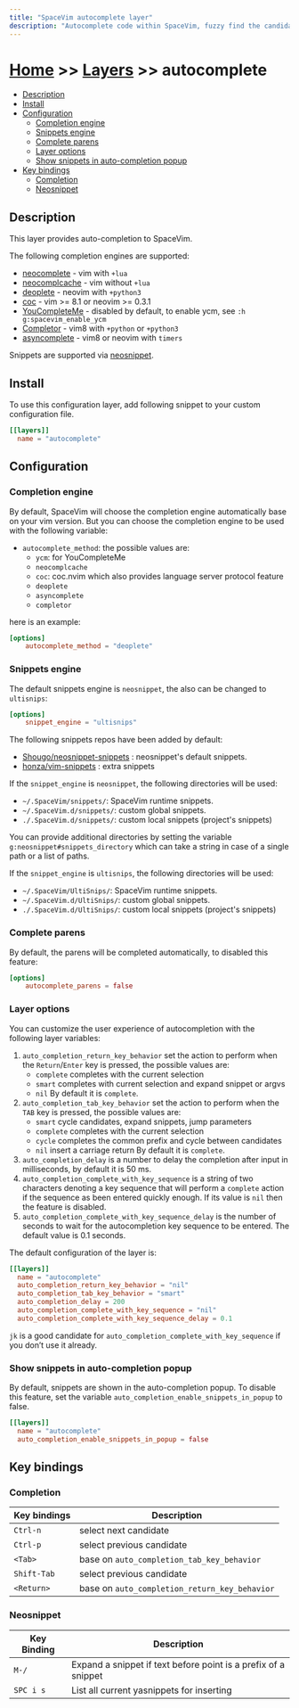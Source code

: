 ```yaml
---
title: "SpaceVim autocomplete layer"
description: "Autocomplete code within SpaceVim, fuzzy find the candidates from multiple completion sources, expand snippet before cursor automatically"
---
```


# [Home](../../) >> [Layers](../) >> autocomplete

<!-- vim-markdown-toc GFM -->

- [Description](#description)
- [Install](#install)
- [Configuration](#configuration)
  - [Completion engine](#completion-engine)
  - [Snippets engine](#snippets-engine)
  - [Complete parens](#complete-parens)
  - [Layer options](#layer-options)
  - [Show snippets in auto-completion popup](#show-snippets-in-auto-completion-popup)
- [Key bindings](#key-bindings)
  - [Completion](#completion)
  - [Neosnippet](#neosnippet)

<!-- vim-markdown-toc -->

## Description

This layer provides auto-completion to SpaceVim.

The following completion engines are supported:

- [neocomplete](https://github.com/Shougo/neocomplete.vim) - vim with `+lua`
- [neocomplcache](https://github.com/Shougo/neocomplcache.vim) - vim without `+lua`
- [deoplete](https://github.com/Shougo/deoplete.nvim) - neovim with `+python3`
- [coc](https://github.com/neoclide/coc.nvim) - vim >= 8.1 or neovim >= 0.3.1
- [YouCompleteMe](https://github.com/Valloric/YouCompleteMe) - disabled by default, to enable ycm, see `:h g:spacevim_enable_ycm`
- [Completor](https://github.com/maralla/completor.vim) - vim8 with `+python` or `+python3`
- [asyncomplete](https://github.com/prabirshrestha/asyncomplete.vim) - vim8 or neovim with `timers`

Snippets are supported via [neosnippet](https://github.com/Shougo/neosnippet.vim).

## Install

To use this configuration layer, add following snippet to your custom configuration file.

```toml
[[layers]]
  name = "autocomplete"
```

## Configuration

### Completion engine

By default, SpaceVim will choose the completion engine automatically base on your vim version.
But you can choose the completion engine to be used
with the following variable:

- `autocomplete_method`: the possible values are:
  - `ycm`: for YouCompleteMe
  - `neocomplcache`
  - `coc`: coc.nvim which also provides language server protocol feature
  - `deoplete`
  - `asyncomplete`
  - `completor`

here is an example:

```toml
[options]
    autocomplete_method = "deoplete"
```

### Snippets engine

The default snippets engine is `neosnippet`, the also can be changed to `ultisnips`:

```toml
[options]
    snippet_engine = "ultisnips"
```

The following snippets repos have been added by default:

- [Shougo/neosnippet-snippets](https://github.com/Shougo/neosnippet-snippets) : neosnippet's default snippets.
- [honza/vim-snippets](https://github.com/honza/vim-snippets) : extra snippets


If the `snippet_engine` is `neosnippet`, the following directories will be used:

- `~/.SpaceVim/snippets/`: SpaceVim runtime snippets.
- `~/.SpaceVim.d/snippets/`: custom global snippets.
- `./.SpaceVim.d/snippets/`: custom local snippets (project's snippets)

You can provide additional directories by setting the
variable `g:neosnippet#snippets_directory` which can take a string
in case of a single path or a list of paths.

If the `snippet_engine` is `ultisnips`, the following directories will be used:

- `~/.SpaceVim/UltiSnips/`: SpaceVim runtime snippets.
- `~/.SpaceVim.d/UltiSnips/`: custom global snippets.
- `./.SpaceVim.d/UltiSnips/`: custom local snippets (project's snippets)

### Complete parens

By default, the parens will be completed automatically, to disabled this feature:

```toml
[options]
    autocomplete_parens = false
```

### Layer options

You can customize the user experience of autocompletion with the following layer variables:

1. `auto_completion_return_key_behavior` set the action to perform
   when the `Return`/`Enter` key is pressed, the possible values are:
   - `complete` completes with the current selection
   - `smart` completes with current selection and expand snippet or argvs
   - `nil`
     By default it is `complete`.
2. `auto_completion_tab_key_behavior` set the action to
   perform when the `TAB` key is pressed, the possible values are:
   - `smart` cycle candidates, expand snippets, jump parameters
   - `complete` completes with the current selection
   - `cycle` completes the common prefix and cycle between candidates
   - `nil` insert a carriage return
     By default it is `complete`.
3. `auto_completion_delay` is a number to delay the completion after input in milliseconds,
   by default it is 50 ms.
4. `auto_completion_complete_with_key_sequence` is a string of two characters denoting
   a key sequence that will perform a `complete` action if the sequence as been entered
   quickly enough. If its value is `nil` then the feature is disabled.
5. `auto_completion_complete_with_key_sequence_delay` is the number of seconds to wait for
the autocompletion key sequence to be entered. The default value is 0.1 seconds.

The default configuration of the layer is:

```toml
[[layers]]
  name = "autocomplete"
  auto_completion_return_key_behavior = "nil"
  auto_completion_tab_key_behavior = "smart"
  auto_completion_delay = 200
  auto_completion_complete_with_key_sequence = "nil"
  auto_completion_complete_with_key_sequence_delay = 0.1
```

`jk` is a good candidate for `auto_completion_complete_with_key_sequence` if you don’t use it already.

### Show snippets in auto-completion popup

By default, snippets are shown in the auto-completion popup.
To disable this feature, set the variable `auto_completion_enable_snippets_in_popup` to false.

```toml
[[layers]]
  name = "autocomplete"
  auto_completion_enable_snippets_in_popup = false
```

## Key bindings

### Completion

| Key bindings | Description                                   |
| ------------ | --------------------------------------------- |
| `Ctrl-n`     | select next candidate                         |
| `Ctrl-p`     | select previous candidate                     |
| `<Tab>`      | base on `auto_completion_tab_key_behavior`    |
| `Shift-Tab`  | select previous candidate                     |
| `<Return>`   | base on `auto_completion_return_key_behavior` |

### Neosnippet

| Key Binding | Description                                                    |
| ----------- | -------------------------------------------------------------- |
| `M-/`       | Expand a snippet if text before point is a prefix of a snippet |
| `SPC i s`   | List all current yasnippets for inserting                      |
